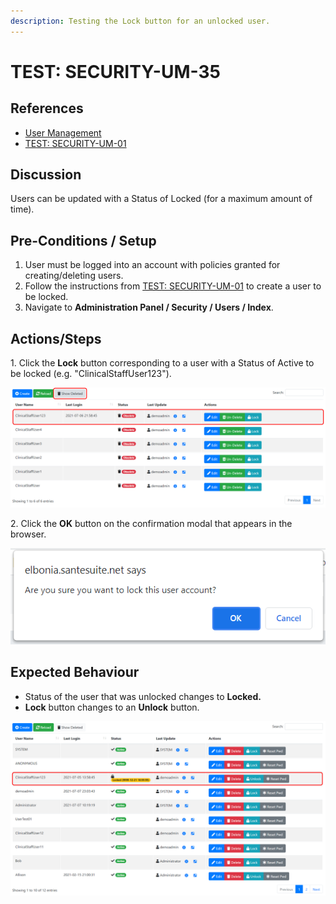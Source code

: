 ```yaml
---
description: Testing the Lock button for an unlocked user.
---
```


# TEST: SECURITY-UM-35

## References

* [User Management](../../../../../../operations/system-administration/security-administration/user-management.md)
* [TEST: SECURITY-UM-01](test-security-um-01.md)&#x20;

## Discussion

Users can be updated with a Status of Locked (for a maximum amount of time).

## Pre-Conditions / Setup

1. User must be logged into an account with policies granted for creating/deleting users.
2. Follow the instructions from [TEST: SECURITY-UM-01](test-security-um-01.md) to create a user to be locked.
3. Navigate to **Administration Panel / Security / Users / Index**.

## Actions/Steps

1\.  Click the **Lock** button corresponding to a user with a Status of Active to be locked (e.g. "ClinicalStaffUser123").

![](<../../../../../../.gitbook/assets/image (300).png>)

2\. Click the **OK** button on the confirmation modal that appears in the browser.

![](<../../../../../../.gitbook/assets/image (334).png>)

## Expected Behaviour

* Status of the user that was unlocked changes to **Locked.**
* **Lock** button changes to an **Unlock** button.

![](<../../../../../../.gitbook/assets/image (330).png>)
